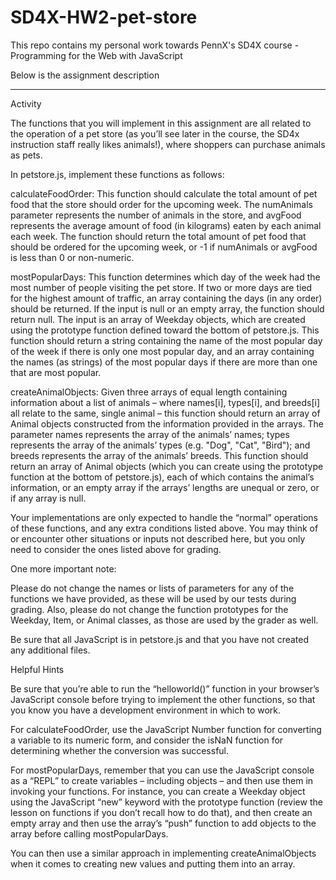 # SD4X-HW2-pet-store
<p>This repo contains my personal work towards PennX's SD4X course - Programming for the Web with JavaScript </p>
<p>Below is the assignment description </p>
<hr>

Activity

The functions that you will implement in this assignment are all related to the operation of a pet store (as you’ll see later in the course, the SD4x instruction staff really likes animals!), where shoppers can purchase animals as pets.


In petstore.js, implement these functions as follows:

calculateFoodOrder: This function should calculate the total amount of pet food that the store should order for the upcoming week. The numAnimals parameter represents the number of animals in the store, and avgFood represents the average amount of food (in kilograms) eaten by each animal each week. The function should return the total amount of pet food that should be ordered for the upcoming week, or -1 if numAnimals or avgFood is less than 0 or non-numeric.

mostPopularDays: This function determines which day of the week had the most number of people visiting the pet store. If two or more days are tied for the highest amount of traffic, an array containing the days (in any order) should be returned. If the input is null or an empty array, the function should return null. The input is an array of Weekday objects, which are created using the prototype function defined toward the bottom of petstore.js. This function should return a string containing the name of the most popular day of the week if there is only one most popular day, and an array containing the names (as strings) of the most popular days if there are more than one that are most popular.

createAnimalObjects: Given three arrays of equal length containing information about a list of animals – where names[i], types[i], and breeds[i] all relate to the same, single animal – this function should return an array of Animal objects constructed from the information provided in the arrays. The parameter names represents the array of the animals’ names; types represents the array of the animals’ types (e.g. "Dog", "Cat", "Bird"); and breeds represents the array of the animals’ breeds. This function should return an array of Animal objects (which you can create using the prototype function at the bottom of petstore.js), each of which contains the animal’s information, or an empty array if the arrays’ lengths are unequal or zero, or if any array is null.

Your implementations are only expected to handle the “normal” operations of these functions, and any extra conditions listed above. You may think of or encounter other situations or inputs not described here, but you only need to consider the ones listed above for grading.

One more important note:

Please do not change the names or lists of parameters for any of the functions we have provided, as these will be used by our tests during grading. Also, please do not change the function prototypes for the Weekday, Item, or Animal classes, as those are used by the grader as well.

Be sure that all JavaScript is in petstore.js and that you have not created any additional files.

Helpful Hints

Be sure that you’re able to run the “helloworld()” function in your browser’s JavaScript console before trying to implement the other functions, so that you know you have a development environment in which to work.

For calculateFoodOrder, use the JavaScript Number function for converting a variable to its numeric form, and consider the isNaN function for determining whether the conversion was successful.

For mostPopularDays, remember that you can use the JavaScript console as a “REPL” to create variables – including objects – and then use them in invoking your functions. For instance, you can create a Weekday object using the JavaScript “new” keyword with the prototype function (review the lesson on functions if you don’t recall how to do that), and then create an empty array and then use the array’s “push” function to add objects to the array before calling mostPopularDays.

You can then use a similar approach in implementing createAnimalObjects when it comes to creating new values and putting them into an array.
